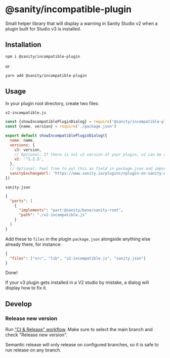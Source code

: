 # @sanity/incompatible-plugin

Small helper library that will display a warning in Sanity Studio v2 when a plugin built for Studio v3 is installed.

## Installation

```bash
npm i @sanity/incompatible-plugin
```

or

```bash
yarn add @sanity/incompatible-plugin
```

## Usage

In your plugin root directory, create two files:

`v2-incompatible.js`

```js
const {showIncompatiblePluginDialog} = require('@sanity/incompatible-plugin')
const {name, version} = require('./package.json')

export default showIncompatiblePluginDialog({
  name: name,
  versions: {
    v3: version,
    // Optional: If there is not v2 version of your plugin, v2 can be omitted
    v2: '^1.2.5',
  },
  // Optional: Feel free to put this as field in package.json and import it alongside name and version above
  sanityExchangeUrl: 'https://www.sanity.io/plugins/<plugin-on-sanity-exchanged>',
})
```

`sanity.json`

```json
{
  "parts": [
    {
      "implements": "part:@sanity/base/sanity-root",
      "path": "./v2-incompatible.js"
    }
  ]
}
```

Add these to `files` in the plugin `package.json` alongside anything else already there, for instance:

```json
{
  "files": ["src", "lib", "v2-incompatible.js", "sanity.json"]
}
```

Done!

If your v3 plugin gets installed in a V2 studio by mistake, a dialog will display how to fix it.

## Develop

### Release new version

Run ["CI & Release" workflow](https://github.com/sanity-io/incompatible-plugin/actions/workflows/main.yml).
Make sure to select the main branch and check "Release new version".

Semantic release will only release on configured branches, so it is safe to run release on any branch.
